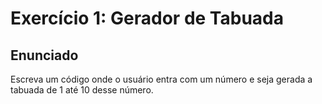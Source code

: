 # Exercício 1: Gerador de Tabuada

## Enunciado

Escreva um código onde o usuário entra com um número e seja gerada a tabuada de 1 até 10 desse número.